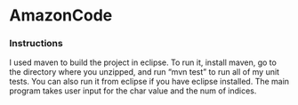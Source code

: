 # AmazonCode

### Instructions
I used maven to build the project in eclipse. To run it, install maven, go to the directory where you unzipped, and run “mvn test” to run all of my unit tests. You can also run it from eclipse if you have eclipse installed. The main program takes user input for the char value and the num of indices.
